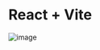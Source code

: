 # React + Vite

![image](https://github.com/user-attachments/assets/a7c056b7-7a6f-4002-9a51-aac786415f41)
